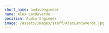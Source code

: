 ```yaml
---
short_name: audioengineer
name: Alex Landaverde
position: Audio Engineer
image: /assets/images/staff/AlexLandaverde.jpg
---
```

